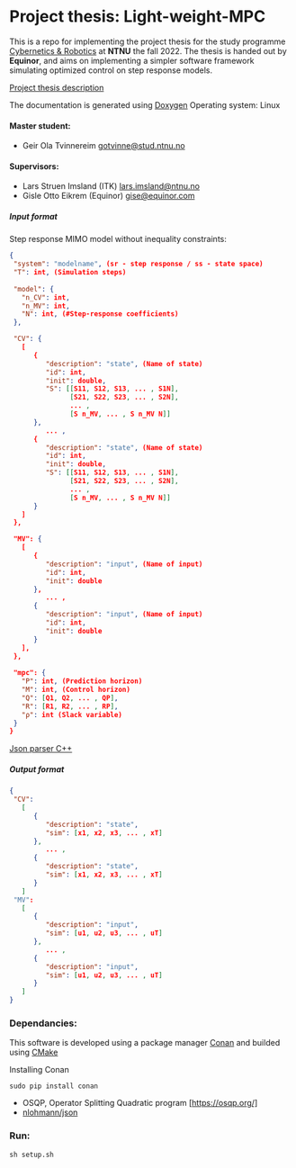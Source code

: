 # Project thesis: Light-weight-MPC

This is a repo for implementing the project thesis for the study programme [Cybernetics & Robotics](https://www.ntnu.no/studier/mttk) at **NTNU** the fall 2022. The thesis is handed out by **Equinor**, and aims on implementing a simpler software framework simulating optimized control on step response models. 

[Project thesis description](https://www.itk.ntnu.no/ansatte/imsland_lars/projects2022.html)

The documentation is generated using [Doxygen](https://doxygen.nl/)
Operating system: Linux

#### Master student: 
- Geir Ola Tvinnereim gotvinne@stud.ntnu.no

#### Supervisors:
- Lars Struen Imsland (ITK) lars.imsland@ntnu.no
- Gisle Otto Eikrem (Equinor) gise@equinor.com

##### Input format
Step response MIMO model without inequality constraints:
```json  
{
 "system": "modelname", (sr - step response / ss - state space)
 "T": int, (Simulation steps)
 
 "model": {
   "n_CV": int,
   "n_MV": int,
   "N": int, (#Step-response coefficients)
 },

 "CV": { 
   [
      { 
         "description": "state", (Name of state)
         "id": int,
         "init": double,
         "S": [[S11, S12, S13, ... , S1N],
               [S21, S22, S23, ... , S2N], 
               ... , 
               [S n_MV, ... , S n_MV N]] 
      }, 
         ... ,
      { 
         "description": "state", (Name of state)
         "id": int,
         "init": double,
         "S": [[S11, S12, S13, ... , S1N],
               [S21, S22, S23, ... , S2N], 
               ... , 
               [S n_MV, ... , S n_MV N]] 
      }
   ]
 }, 

 "MV": { 
   [
      {
         "description": "input", (Name of input)
         "id": int, 
         "init": double 
      },
         ... , 
      {
         "description": "input", (Name of input)
         "id": int, 
         "init": double 
      } 
   ], 
 },
 
 "mpc": {
   "P": int, (Prediction horizon)
   "M": int, (Control horizon)
   "Q": [Q1, Q2, ... , QP],
   "R": [R1, R2, ... , RP],
   "ρ": int (Slack variable)
 }
}
``` 
[Json parser C++](https://linuxhint.com/parse-json-data-cpp/)

##### Output format
```json  
{
 "CV": 
   [ 
      {
         "description": "state",
         "sim": [x1, x2, x3, ... , xT] 
      }, 
         ... , 
      { 
         "description": "state",
         "sim": [x1, x2, x3, ... , xT] 
      }
   ]
 "MV": 
   [ 
      {
         "description": "input",
         "sim": [u1, u2, u3, ... , uT] 
      }, 
         ... , 
      { 
         "description": "input",
         "sim": [u1, u2, u3, ... , uT] 
      }
   ]
}
``` 

### Dependancies:
This software is developed using a package manager [Conan](https://conan.io/) and builded using [CMake](https://cmake.org/)

Installing Conan
```console
sudo pip install conan
```

- OSQP, Operator Splitting Quadratic program [https://osqp.org/]
- [nlohmann/json](https://github.com/nlohmann/json)


### Run:
```console
sh setup.sh
```





